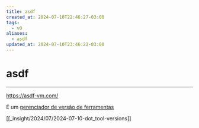 ```yaml
---
title: asdf
created_at: 2024-07-10T22:46:27-03:00
tags:
  - v0
aliases:
  - asdf
updated_at: 2024-07-10T23:46:22-03:00
---
```

# asdf
---

https://asdf-vm.com/

É um [gerenciador de versão de ferramentas](_insight/2024/07/2024-07-10-Gerenciador_de_versao_de_ferramentas.md)  

[[_insight/2024/07/2024-07-10-dot_tool-versions]]